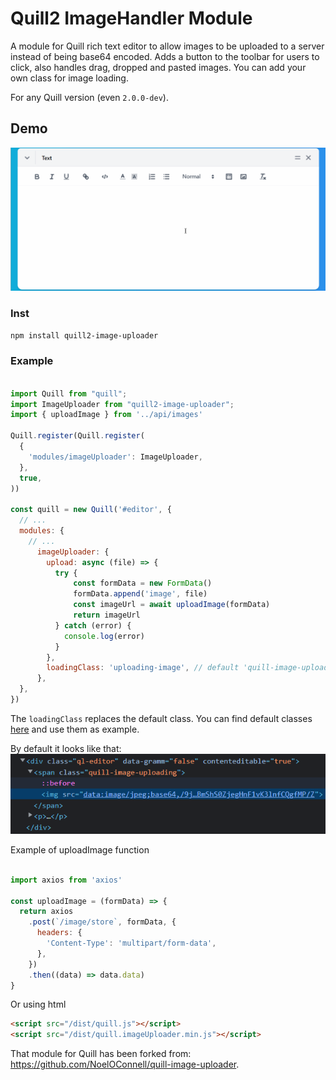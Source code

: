 # Quill2 ImageHandler Module

A module for Quill rich text editor to allow images to be uploaded to a server instead of being base64 encoded.
Adds a button to the toolbar for users to click, also handles drag, dropped and pasted images. You can add your own class for image loading.

For any Quill version (even `2.0.0-dev`). 

## Demo

![Image](/static/quill-example.gif)

### Inst


```bash
npm install quill2-image-uploader 
```

### Example

```javascript

import Quill from "quill";
import ImageUploader from "quill2-image-uploader";
import { uploadImage } from '../api/images'

Quill.register(Quill.register(
  {
    'modules/imageUploader': ImageUploader,
  },
  true,
))

const quill = new Quill('#editor', {
  // ...
  modules: {
    // ...
      imageUploader: {
        upload: async (file) => {
          try {
              const formData = new FormData()
              formData.append('image', file)
              const imageUrl = await uploadImage(formData)
              return imageUrl
          } catch (error) {
            console.log(error)
          }
        },
        loadingClass: 'uploading-image', // default 'quill-image-uploading'
      },
  },
})
```
The `loadingClass` replaces the default class. You can find default classes [here](https://github.com/zavalen/quill2-image-uploader/blob/master/dist/quill.imageUploader.min.css) and use them as example. 

By default it looks like that: 
![Image](/static/uploading.png)

Example of uploadImage function
```javascript

import axios from 'axios'

const uploadImage = (formData) => {
  return axios
    .post(`/image/store`, formData, {
      headers: {
        'Content-Type': 'multipart/form-data',
      },
    })
    .then((data) => data.data)
}
```

Or using html
```html
<script src="/dist/quill.js"></script>
<script src="/dist/quill.imageUploader.min.js"></script>
```



That module for Quill has been forked from: https://github.com/NoelOConnell/quill-image-uploader. 

